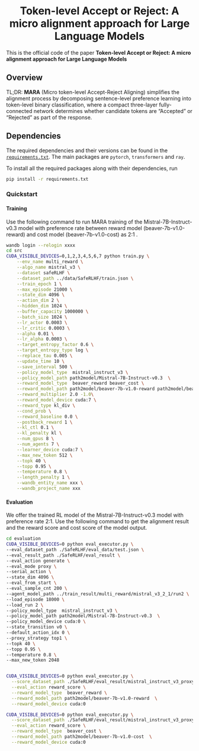 <h1 align="center">
    Token-level Accept or Reject: A micro alignment approach for Large Language Models
</h1>

This is the official code of the paper **Token-level Accept or Reject: A micro alignment approach for Large Language Models**
## Overview
TL;DR: **MARA** 
(Micro token-level Accept-Reject Aligning)  simplifies the alignment process by decomposing sentence-level preference learning into token-level binary classification, where a compact three-layer fully-connected network  determines whether candidate tokens are “Accepted” or “Rejected” as part of the response.

## Dependencies
The required dependencies and their versions can be found in the [`requirements.txt`](requirements.txt). The main packages are `pytorch`, `transformers` and `ray`.

To install all the required packages along with their dependencies, run
```sh
pip install -r requirements.txt
```

### Quickstart

#### Training

Use the following command to run MARA training of the Mistral-7B-Instruct-v0.3 model with preference rate between reward model (beaver-7b-v1.0-reward) and cost model (beaver-7b-v1.0-cost) as 2:1 .

```bash
wandb login --relogin xxxx
cd src
CUDA_VISIBLE_DEVICES=0,1,2,3,4,5,6,7 python train.py \
    --env_name multi_reward \
    --algo_name mistral_v3 \
    --dataset safeRLHF \
    --dataset_path ../data/SafeRLHF/train.json \
    --train_epoch 1 \
    --max_episode 21000 \
    --state_dim 4096 \
    --action_dim 2 \
    --hidden_dim 1024 \
    --buffer_capacity 1000000 \
    --batch_size 1024 \
    --lr_actor 0.0003 \
    --lr_critic 0.0003 \
    --alpha 0.01 \
    --lr_alpha 0.0003 \
    --target_entropy_factor 0.6 \
    --target_entropy_type log \
    --replace_tau 0.005 \
    --update_time 10 \
    --save_interval 500 \
    --policy_model_type  mistral_instruct_v3 \
    --policy_model_path path2model/Mistral-7B-Instruct-v0.3  \
    --reward_model_type  beaver_reward beaver_cost \
    --reward_model_path path2model/beaver-7b-v1.0-reward path2model/beaver-7b-v1.0-cost  \
    --reward_multiplier 2.0 -1.0\
    --reward_model_device cuda:7 \
    --reward_type kl_div \
    --cond_prob \
    --reward_baseline 0.0 \
    --postback_reward 1 \
    --kl_ctl 0.1 \
    --kl_penalty kl \
    --num_gpus 8 \
    --num_agents 7 \
    --learner_device cuda:7 \
    --max_new_token 512 \
    --topk 40 \
    --topp 0.95 \
    --temperature 0.8 \
    --length_penalty 1 \
    --wandb_entity_name xxx \
    --wandb_project_name xxx

```

#### Evaluation

We offer the trained RL model of the Mistral-7B-Instruct-v0.3 model with preference rate 2:1. Use the following command to get the alignment result and the reward score and cost score of the model output.

```bash
cd evaluation
CUDA_VISIBLE_DEVICES=0 python eval_executor.py \
--eval_dataset_path ./SafeRLHF/eval_data/test.json \
--eval_result_path ./SafeRLHF/eval_result \
--eval_action generate \
--eval_mode proxy \
--serial_action \
--state_dim 4096 \
--eval_from_start \
--eval_sample_cnt 200 \
--agent_model_path ../train_result/multi_reward/mistral_v3_2_1/run2 \
--load_episode 18000 \
--load_run 2 \
--policy_model_type  mistral_instruct_v3 \
--policy_model_path path2model/Mistral-7B-Instruct-v0.3  \
--policy_model_device cuda:0 \
--state_transition v0 \
--default_action_idx 0 \
--proxy_strategy top1 \
--topk 40 \
--topp 0.95 \
--temperature 0.8 \
--max_new_token 2048


CUDA_VISIBLE_DEVICES=0 python eval_executor.py \
  --score_dataset_path ./SafeRLHF/eval_result/mistral_instruct_v3_proxy_run_2_episode_18000_top1_topk40_topp0.95_temperature0.8_output.json \
  --eval_action reward_score \
  --reward_model_type  beaver_reward \
  --reward_model_path path2model/beaver-7b-v1.0-reward  \
  --reward_model_device cuda:0

CUDA_VISIBLE_DEVICES=0 python eval_executor.py \
  --score_dataset_path ./SafeRLHF/eval_result/mistral_instruct_v3_proxy_run_2_episode_18000_top1_topk40_topp0.95_temperature0.8_output.json \
  --eval_action reward_score \
  --reward_model_type  beaver_cost \
  --reward_model_path path2model/beaver-7b-v1.0-cost  \
  --reward_model_device cuda:0

```

